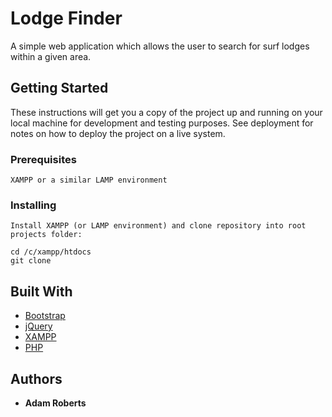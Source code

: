 # Lodge Finder

A simple web application which allows the user to search for surf lodges within a given area.

## Getting Started

These instructions will get you a copy of the project up and running on your local machine for development and testing purposes. See deployment for notes on how to deploy the project on a live system.

### Prerequisites

```
XAMPP or a similar LAMP environment
```

### Installing

```
Install XAMPP (or LAMP environment) and clone repository into root projects folder:

cd /c/xampp/htdocs
git clone 
```


## Built With

* [Bootstrap](https://getbootstrap.com/)
* [jQuery](https://jquery.com/)
* [XAMPP](https://www.apachefriends.org/index.html)
* [PHP](https://secure.php.net/)

## Authors

* **Adam Roberts**